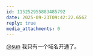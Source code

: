 ```yaml
---
id: 115252955883485792
date: 2025-09-23T09:42:22.656Z
reply: true
media_attachments: 0
---
```


<p><span class="h-card" translate="no"><a href="https://jiong.us/@sun" class="u-url mention" rel="nofollow noopener" target="_blank">@<span>sun</span></a></span> 我只有一个域名开通了。</p>
